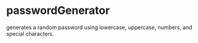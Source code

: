 # passwordGenerator
generates a random password using lowercase, uppercase, numbers, and special characters.
